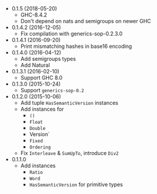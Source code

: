 - 0.1.5 (2018-05-20)
    - GHC-8.4.2
    - Don't depend on nats and semigroups on newer GHC
- 0.1.4.2 (2016-12-05)
    - Fix compilation with generics-sop-0.2.3.0
- 0.1.4.1 (2016-09-20)
    - Print mismatching hashes in base16 encoding
- 0.1.4.0 (2016-04-12)
    - Add semigroups types
    - Add Natural
- 0.1.3.1 (2016-02-10)
    - Support GHC 8.0
- 0.1.3.0 (2015-10-24)
    - Support `generics-sop-0.2`
- 0.1.2.0 (2015-10-06)
    - Add tuple `HasSemanticVersion` instances
    - Add instances for
        - `()`
        - `Float`
        - `Double`
        - Version`
        - `Fixed`
        - `Ordering`
    - Fix `Interleave` &amp; `SumUpTo`, introduce `Div2`
- 0.1.1.0
    - Add instances
        - `Ratio`
        - `Word`
        - `HasSemanticVersion` for primitive types
